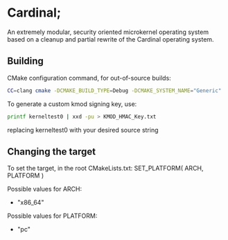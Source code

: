 # Cardinal;
An extremely modular, security oriented microkernel operating system based on a cleanup and partial rewrite of the Cardinal operating system.

## Building
CMake configuration command, for out-of-source builds:
```bash
CC=clang cmake -DCMAKE_BUILD_TYPE=Debug -DCMAKE_SYSTEM_NAME="Generic" ..
```

To generate a custom kmod signing key, use:
```bash
printf kerneltest0 | xxd -pu > KMOD_HMAC_Key.txt
```
replacing kerneltest0 with your desired source string

## Changing the target
To set the target, in the root CMakeLists.txt:
SET_PLATFORM( ARCH, PLATFORM )

Possible values for ARCH:
- "x86_64"

Possible values for PLATFORM:
- "pc"